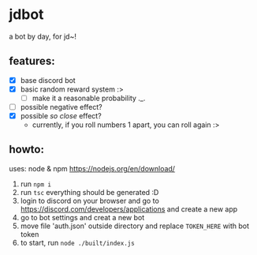 # jdbot
a bot by day, for jd~!

## features:
- [x] base discord bot
- [x] basic random reward system :>
	- [ ] make it a reasonable probability .\_.
- [ ] possible negative effect?
- [x] possible *so close* effect?
	- currently, if you roll numbers 1 apart, you can roll again :>


## howto:
uses: node & npm
https://nodejs.org/en/download/
1. run `npm i`
2. run `tsc`
everything should be generated :D
3. login to discord on your browser and go to https://discord.com/developers/applications and create a new app
4. go to bot settings and creat a new bot
5. move file 'auth.json' outside directory and replace `TOKEN_HERE` with bot token
6. to start, run `node ./built/index.js`